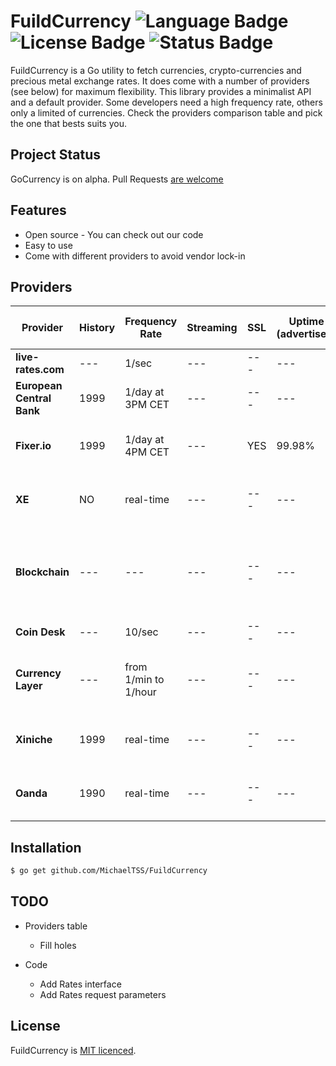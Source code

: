 # FuildCurrency ![Language Badge](https://img.shields.io/badge/Language-Go-blue.svg) ![License Badge](https://img.shields.io/badge/License-MIT-blue.svg) ![Status Badge](https://img.shields.io/badge/Status-Alpha-yellow.svg)

FuildCurrency is a Go utility to fetch currencies, crypto-currencies and precious metal exchange rates. It does come with a number of providers (see below) for maximum flexibility. This library provides a minimalist API and a default provider. Some developers need a high frequency rate, others only a limited of currencies. Check the providers comparison table and pick the one that bests suits you.

## Project Status

GoCurrency is on alpha. Pull Requests [are welcome](CONTRIBUTING.md)

## Features

- Open source - You can check out our code
- Easy to use
- Come with different providers to avoid vendor lock-in

## Providers

Provider                  | History | Frequency Rate       | Streaming | SSL | Uptime (advertised) | Response time (advertised) | Plan                                            | Currencies | Crypto-currencies | Precious Metals
------------------------- | ------- | -------------------- | --------- | --- | ------------------- | -------------------------- | ----------------------------------------------- | ---------- | ----------------- | ---------------
**live-rates.com**        | ---     | 1/sec                | ---       | --- | ---                 | ---                        | free                                            | ---        | ---               | ---
**European Central Bank** | 1999    | 1/day at 3PM CET     | ---       | --- | ---                 | ---                        | free                                            | limited    | NO                | NO
**Fixer.io**              | 1999    | 1/day at 4PM CET     | ---       | YES | 99.98%              | ~5ms                       | free (no API key, auto throttles)               | limited    | NO                | NO
**XE**                    | NO      | real-time            | ---       | --- | ---                 | ---                        | from $799/yr (no free trial)                    | > 190      | NO                | ---
**Blockchain**            | ---     | ---                  | ---       | --- | ---                 | ---                        | free (optional API key for a higher rate limit) | ---        | YES               | NO
**Coin Desk**             | ---     | 10/sec               | ---       | --- | ---                 | YES                        | free                                            | ---        | YES               | NO
**Currency Layer**        | ---     | from 1/min to 1/hour | ---       | --- | ---                 | ---                        | free plan (with API key) then $95/yr            | > 160      | NO                | YES
**Xiniche**               | 1999    | real-time            | ---       | --- | ---                 | ---                        | 7-day free trial then $3k/yr                    | ---        | NO                | ---
**Oanda**                 | 1990    | real-time            | ---       | --- | ---                 | ---                        | 30-day free trial then $4.5k/yr                 | ---        | NO                | ---

## Installation

```bash
$ go get github.com/MichaelTSS/FuildCurrency
```

## TODO

- Providers table
  - Fill holes

- Code

  - Add Rates interface
  - Add Rates request parameters

## License

FuildCurrency is [MIT licenced](LICENCE).
